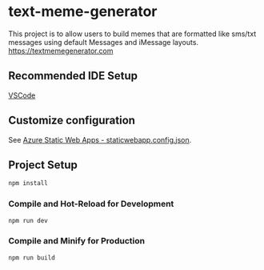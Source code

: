 # text-meme-generator

This project is to allow users to build memes that are formatted like sms/txt messages using default Messages and iMessage layouts. https://textmemegenerator.com

## Recommended IDE Setup

[VSCode](https://code.visualstudio.com/)

## Customize configuration

See [Azure Static Web Apps - staticwebapp.config.json](https://learn.microsoft.com/en-us/azure/static-web-apps/configuration).

## Project Setup

```sh
npm install
```

### Compile and Hot-Reload for Development

```sh
npm run dev
```

### Compile and Minify for Production

```sh
npm run build
```
